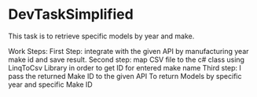 # DevTaskSimplified
This task is to retrieve specific models by year and make.

Work Steps:
First Step: integrate with the given API by manufacturing year make id and save result.
Second step: map CSV file to the c# class using LinqToCsv Library in order to get ID for entered make name
Third step: I pass the returned Make ID to the given API To return Models by specific year and specific Make ID
